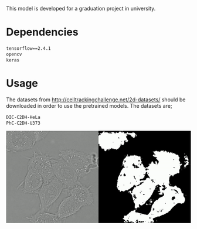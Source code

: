 This model is developed for a graduation project in university.

# Dependencies

    tensorflow==2.4.1
    opencv
    keras
 
# Usage

The datasets from http://celltrackingchallenge.net/2d-datasets/ should be downloaded in order to use the pretrained models. The datasets are;

    DIC-C2DH-HeLa
    PhC-C2DH-U373

![](example-h.gif)
